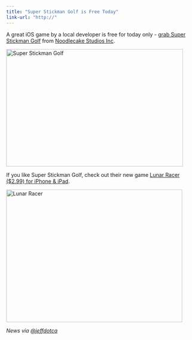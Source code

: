 ```yaml
---
title: "Super Stickman Golf is Free Today"
link-url: "http://"
---
```

<p>A great iOS game by a local developer is free for today only - <a href="http://click.linksynergy.com/fs-bin/stat?id=6PFrOqNV4B8&offerid=146261&type=3&subid=0&tmpid=1826&RD_PARM1=http%253A%252F%252Fitunes.apple.com%252Fca%252Fapp%252Fsuper-stickman-golf%252Fid397049430%253Fmt%253D8%2526uo%253D4%2526partnerId%253D30" target="itunes_store">grab Super Stickman Golf</a> from <a href="http://click.linksynergy.com/fs-bin/stat?id=6PFrOqNV4B8&offerid=146261&type=3&subid=0&tmpid=1826&RD_PARM1=http%253A%252F%252Fitunes.apple.com%252Fca%252Fartist%252Fnoodlecake-studios-inc%252Fid370828169%253Fuo%253D4%2526partnerId%253D30" target="itunes_store">Noodlecake Studios Inc</a>.</p>
<p><img src="https://chrisenns.com/wp-content/uploads/2012/03/Super-Stickman-Golf.jpg" alt="Super Stickman Golf" title="Super Stickman Golf" width="474" height="314" class="aligncenter size-full wp-image-20232" /></p>
<p>If you like Super Stickman Golf, check out their new game <a href="http://click.linksynergy.com/fs-bin/stat?id=6PFrOqNV4B8&offerid=146261&type=3&subid=0&tmpid=1826&RD_PARM1=http%253A%252F%252Fitunes.apple.com%252Fca%252Fapp%252Flunar-racer%252Fid474300148%253Fmt%253D8%2526uo%253D4%2526partnerId%253D30" target="itunes_store">Lunar Racer ($2.99) for iPhone &amp; iPad</a>.</p>
<p><img src="https://chrisenns.com/wp-content/uploads/2012/03/Lunar-Racer.jpg" alt="Lunar Racer" title="Lunar Racer" width="472" height="355" class="aligncenter size-full wp-image-20233" /></p>
<p><em>News via <a href="https://twitter.com/jeffdotca/status/183240623036440576">@jeffdotca</a></em></p>
